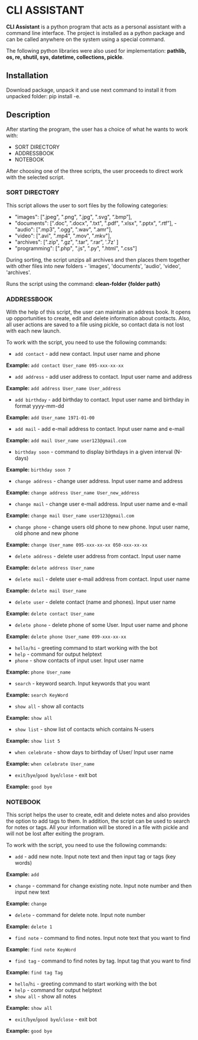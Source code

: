 # CLI ASSISTANT
<b>CLI Assistant</b> is a python program that acts as a personal assistant with a command line interface.  The project is installed as a python package and can be called anywhere on the system using a special command.

The following python libraries were also used for implementation: <b>pathlib, os, re, shutil, sys, datetime, collections, pickle</b>.
## Installation

Download package, unpack it and use next command to install it from unpacked folder: pip install -e.

## Description

After starting the program, the user has a choice of what he wants to work with:
 - SORT DIRECTORY
 - ADDRESSBOOK
 - NOTEBOOK
 
 After choosing one of the three scripts, the user proceeds to direct work with the selected script.

### SORT DIRECTORY

This script allows the user to sort files by the following categories:
- "images": [".jpeg", ".png", ".jpg", ".svg", “.bmp”], 
- "documents": [".doc", ".docx", ".txt", ".pdf", ".xlsx", ".pptx", “.rtf”], 
-"audio": [".mp3", ".ogg", ".wav", ".amr"], 
- "video": [".avi", ".mp4", ".mov", ".mkv"], 
- "archives": [".zip", ".gz", ".tar", “.rar”, '.7z' ] 
- "programming": [".php", ".js", ".py", ".html", ".css"]

 During sorting, the script unzips all archives and then places them together with other files into new folders - 'images', 'documents', 'audio', 'video', 'archives'.
 
 Runs the script using the command: <b>clean-folder {folder path}</b>
 
 ### ADDRESSBOOK
 
With the help of this script, the user can maintain an address book. It opens up opportunities to create, edit and delete information about contacts.  Also, all user actions are saved to a file using pickle, so contact data is not lost with each new launch.

To work with the script, you need to use the following commands:
- `add contact` - add new contact. Input user name and phone

**Example:** `add contact User_name 095-xxx-xx-xx`

- `add address` - add user address to contact. Input user name and address

**Example:** `add address User_name User_address`
- `add birthday` - add birthday to contact. Input user name and birthday in format yyyy-mm-dd

**Example:** `add User_name 1971-01-00`
- `add mail` - add e-mail address to contact. Input user name and e-mail

**Example:** `add mail User_name user123@gmail.com`
- `birthday soon` - command to display birthdays in a given interval (N-days)

**Example:** `birthday soon 7`
- `change address` - change user address. Input user name and address

**Example:** `change address User_name User_new_address`
- `change mail` - change user e-mail address. Input user name and e-mail

**Example:** `change mail User_name user123@gmail.com`
- `change phone` - change users old phone to new phone. Input user name, old phone and new phone

**Example:** `change User_name 095-xxx-xx-xx 050-xxx-xx-xx`
- `delete address` - delete user address from contact. Input user name

**Example:** `delete address User_name`
- `delete mail` - delete user e-mail address from contact. Input user name

**Example:** `delete mail User_name`
- `delete user` - delete contact (name and phones). Input user name

**Example:** `delete contact User_name`
- `delete phone` - delete phone of some User. Input user name and phone

**Example:** `delete phone User_name 099-xxx-xx-xx`
- `hello/hi` - greeting command to start working with the bot
- `help` - command for output helptext
- `phone` - show contacts of input user. Input user name

**Example:** `phone User_name`
- `search` - keyword search. Input keywords that you want

**Example:** `search KeyWord`
- `show all` - show all contacts

**Example:** `show all`
- `show list` - show list of contacts which contains N-users

**Example:** `show list 5` 
- `when celebrate` - show days to birthday of User/ Input user name

**Example:** `when celebrate User_name`
- `exit`/`bye`/`good bye`/`close` - exit bot

**Example:** `good bye`

### NOTEBOOK
This script helps the user to create, edit and delete notes and also provides the option to add tags to them.  In addition, the script can be used to search for notes or tags.  All your information will be stored in a file with pickle and will not be lost after exiting the program.

To work with the script, you need to use the following commands:

- `add` - add new note. Input note text and then input tag or tags (key words)

**Example:** `add`
- `change` - command for change existing note. Input note number and then input new text

**Example:** `change`
- `delete` - command for delete note. Input note number

**Example:** `delete 1`
- `find note` - command to find notes. Input note text that you want to find

**Example:** `find note KeyWord`
- `find tag` - command to find notes by tag. Input tag that you want to find
    
**Example:** `find tag Tag`
- `hello`/`hi` - greeting command to start working with the bot
- `help` - command for output helptext
- `show all` - show all notes

**Example:** `show all`
- `exit`/`bye`/`good bye`/`close` - exit bot
    
**Example:** `good bye`










